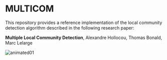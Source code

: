 # MULTICOM

This repository provides a reference implementation of the local community detection algorithm described
in the following research paper:

**Multiple Local Community Detection**, Alexandre Hollocou, Thomas Bonald, Marc Lelarge

![animated01](https://user-images.githubusercontent.com/5682381/28490289-d2e92b58-6ed6-11e7-8b9e-769f74524023.gif)

